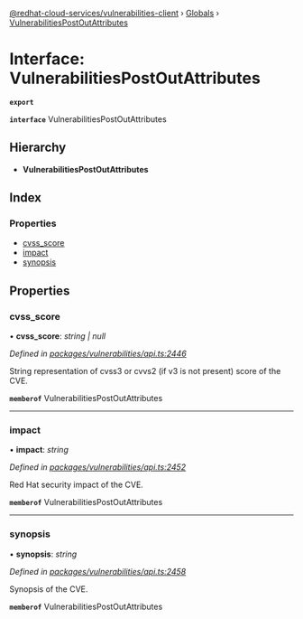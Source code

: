 [@redhat-cloud-services/vulnerabilities-client](../README.md) › [Globals](../globals.md) › [VulnerabilitiesPostOutAttributes](vulnerabilitiespostoutattributes.md)

# Interface: VulnerabilitiesPostOutAttributes

**`export`** 

**`interface`** VulnerabilitiesPostOutAttributes

## Hierarchy

* **VulnerabilitiesPostOutAttributes**

## Index

### Properties

* [cvss_score](vulnerabilitiespostoutattributes.md#cvss_score)
* [impact](vulnerabilitiespostoutattributes.md#impact)
* [synopsis](vulnerabilitiespostoutattributes.md#synopsis)

## Properties

###  cvss_score

• **cvss_score**: *string | null*

*Defined in [packages/vulnerabilities/api.ts:2446](https://github.com/RedHatInsights/javascript-clients/blob/master/packages/vulnerabilities/api.ts#L2446)*

String representation of cvss3 or cvvs2 (if v3 is not present) score of the CVE.

**`memberof`** VulnerabilitiesPostOutAttributes

___

###  impact

• **impact**: *string*

*Defined in [packages/vulnerabilities/api.ts:2452](https://github.com/RedHatInsights/javascript-clients/blob/master/packages/vulnerabilities/api.ts#L2452)*

Red Hat security impact of the CVE.

**`memberof`** VulnerabilitiesPostOutAttributes

___

###  synopsis

• **synopsis**: *string*

*Defined in [packages/vulnerabilities/api.ts:2458](https://github.com/RedHatInsights/javascript-clients/blob/master/packages/vulnerabilities/api.ts#L2458)*

Synopsis of the CVE.

**`memberof`** VulnerabilitiesPostOutAttributes

